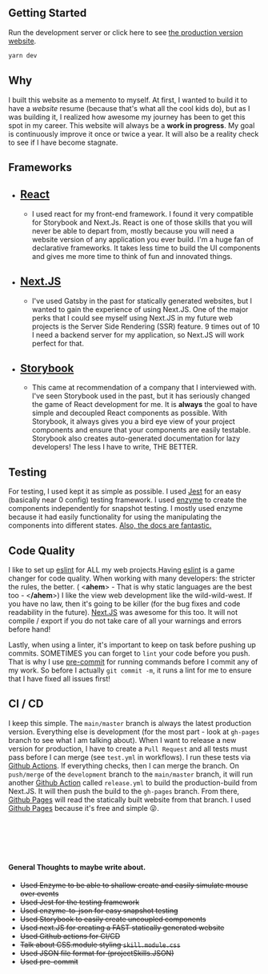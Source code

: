 ## Getting Started

Run the development server or click here to see [the production version website](https://ethanbonin.github.io/ethanbonin).

```bash
yarn dev
```

## Why
I built this website as a memento to myself. At first, I wanted to build it to have a _website_ resume 
(because that's what all the cool kids do), but as 
I was building it, I realized how awesome my journey has been to get this spot in my career. 
This website will always be a __work in progress__. My goal is continuously improve it once or twice a year. 
It will also be a reality check to see if I have become stagnate.

## Frameworks
- [React](https://reactjs.org)
    -
    - I used react for my front-end framework. I found it very compatible for Storybook and Next.Js. 
      React is one of those skills that you will never be able to depart from, mostly because you will need a website version of any application you ever build.
      I'm a huge fan of declarative frameworks. It takes less time to build the UI components and gives me more time to think of fun and innovated things.
- [Next.JS](https://nextjs.org)
    -
    - I've used Gatsby in the past for statically generated websites, but I wanted to gain the experience of using Next.JS.
    One of the major perks that I could see myself using Next.JS in my future web projects is the Server Side Rendering
      (SSR) feature. 9 times out of 10 I need a backend server for my application, so Next.JS will work perfect for that.
      
- [Storybook](https://storybook.js.org)
    -
    - This came at recommendation of a company that I interviewed with. I've seen Storybook used in the past, but it has seriously changed the game of 
    React development for me. It is __always__ the goal to have simple and decoupled React components as possible. 
      With Storybook, it always gives you a bird eye view of your project components and ensure that your components are easily testable.
      Storybook also creates auto-generated documentation for lazy developers! The less I have to write, THE BETTER.
      
## Testing
For testing, I used kept it as simple as possible. I used [Jest]("https://jestjs.io") for an easy (basically near 0 config) testing framework.
I used [enzyme]("https://enzymejs.github.io/enzyme/") to create the components independently for snapshot testing. 
I mostly used enzyme because it had easily functionality for using the manipulating the components into different states. [Also, the docs are fantastic.](https://enzymejs.github.io/enzyme/) 

## Code Quality
I like to set up [eslint](https://eslint.org) for ALL my web projects.Having [eslint](https://eslint.org) is a game changer for code quality.
When working with many developers: the stricter the rules, the better. ( <**ahem**> - That is why static languages are the best too - <**/ahem**>)
I like the view web development like the wild-wild-west. If you have no law, then it's going to be killer (for the bug fixes and code readability in the future).
[Next.JS](https://nextjs.org) was awesome for this too. It will not compile / export if you do not take care of all your warnings and errors before hand!

Lastly, when using a linter, it's important to keep on task before pushing up commits. SOMETIMES you can forget to `lint` your code before you push.
That is why I use [pre-commit](https://pre-commit.com) for running commands before I commit any of my work. So before I actually `git commit -m`, 
it runs a lint for me to ensure that I have fixed all issues first! 

## CI / CD
I keep this simple. The `main/master` branch is always the latest production version. Everything else is development (for the most part - look at `gh-pages` branch to see what I am talking about).
When I want to release a new version for production, I have to create a `Pull Request` and all tests must pass before I can merge (see `test.yml` in workflows). I run these tests via [Github Actions](https://github.com/features/actions).
If everything checks, then I can merge the branch. On `push/merge` of the `development` branch to the `main/master` branch, 
it will run another [Github Action](https://github.com/features/actions) called `release.yml` to build the production-build from Next.JS. 
It will then push the build to the `gh-pages` branch. From there, [Github Pages](https://pages.github.com) will read the statically built website from that branch.
I used [Github Pages](https://pages.github.com) because it's free and simple 😜.

 <br/>
 <br/>
 <br/>
 <br/>

#### General Thoughts to maybe write about.
- <s> Used Enzyme to be able to shallow create and easily simulate mouse over events
- Used Jest for the testing framework
- Used enzyme-to-json for easy snapshot testing
- Used Storybook to easily create uncoupled components
- Used next.JS for creating a FAST statically generated website
- Used Github actions for CI/CD
- Talk about CSS.module styling `skill.module.css`
- Used JSON file format for (projectSkills.JSON)
- Used pre-commit
</s>
  